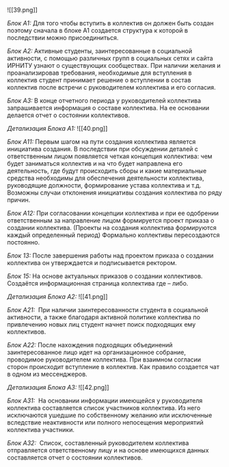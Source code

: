 ![[39.png]]

_Блок А1:_
Для того чтобы вступить в коллектив он должен быть создан поэтому сначала в блоке А1 создается структура к которой в последствии можно присоединиться.

_Блок А2:_
Активные студенты, заинтересованные в социальной активности, с помощью различных групп в социальных сетях и сайта ИРНИТУ узнают о существующих сообществах. При наличии желания и проанализировав требования, необходимые для вступления в коллектив студент принимает решение о вступлении в состав коллектив после встречи с руководителем коллектива и его согласия. 

_Блок А3:_
В конце отчетного периода у руководителей коллектива запрашивается информация о составе коллектива. На ее основании делается отчет о состоянии коллективов.

_Детализация Блока А1:_
![[40.png]]

_Блок А11:_
Первым шагом на пути создания коллектива является инициатива создания.
В последствии при обсуждении деталей с ответственным лицом появляется четкая концепция коллектива: чем будет заниматься коллектив и на что будет направлена его деятельность, где будут происходить сборы и какие материальные средства необходимы для обеспечения деятельности коллектива, руководящие должности, формирование устава коллектива и т.д. Возможны случаи отклонения инициативы создания коллектива по ряду причин.

_Блок А12:_
При согласовании концепции коллектива и при ее одобрении ответственным за направление лицом формируется проект приказа о создании коллектива. (Проекты на создания коллектива формируются каждый определенный период) Формально коллективы пересоздаются постоянно.

_Блок 13:_
После завершения работы над проектом приказа о создании коллектива он утверждается и подписывается ректором.

_Блок 15:_
На основе актуальных приказов о создании коллективов. Создаётся информационная страница коллектива где – либо.

_Детализация Блока А2:_
![[41.png]]

_Блок А21:_
 При наличии заинтересованности студента в социальной активности, а также благодаря активной политике коллектива по привлечению новых лиц студент начнет поиск подходящих ему коллективов.

_Блок А22:_
После нахождения подходящих объединений заинтересованное лицо идет на организационное собрание, проводимое руководителем коллектива. При взаимном согласии сторон происходит вступление в коллектив. Как правило создается чат в одном из мессенджеров.

_Детализация Блока А3:_
![[42.png]]

_Блок А31:_
 На основании информации имеющейся у руководителя коллектива составляется список участников коллектива. Из него исключаются ушедшие по собственному желанию или исключенные вследствие неактивности или полного непосещения мероприятий коллектива участники.

_Блок А32:_
 Список, составленный руководителем коллектива отправляется ответственному лицу и на основе имеющихся данных составляется отчет о состоянии коллективов.